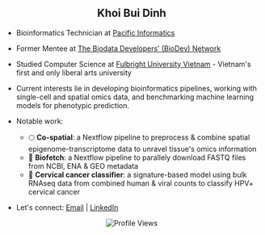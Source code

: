<h2 align="center">Khoi Bui Dinh</h2>

- Bioinformatics Technician at [Pacific Informatics](https://pacificinformatics.com.vn/en/)
- Former Mentee at [The Biodata Developers’ (BioDev) Network](https://www.sanger.ac.uk/collaboration/biodev-network/)
- Studied Computer Science at [Fulbright University Vietnam](https://fulbright.edu.vn) - Vietnam's first and only liberal arts university
- Current interests lie in developing bioinformatics pipelines, working with single-cell and spatial omics data, and benchmarking machine learning models for phenotypic prediction.

- Notable work:
  + 🌕 **Co-spatial**: a Nextflow pipeline to preprocess & combine spatial epigenome-transcriptome data to unravel tissue's omics information
  + 🔨 **Biofetch**: a Nextflow pipeline to parallely download FASTQ files from NCBI, ENA & GEO metadata
  + 🤖 **Cervical cancer classifier**: a signature-based model using bulk RNAseq data from combined human & viral counts to classify HPV+ cervical cancer
 
- Let's connect: [Email](khoibui.personal@gmail.com) | [LinkedIn](https://www.linkedin.com/in/kbuidinh/)

<div align="center">
  <img src="https://komarev.com/ghpvc/?username=imkhoibui&color=brightgreen" alt="Profile Views" />
</div>
